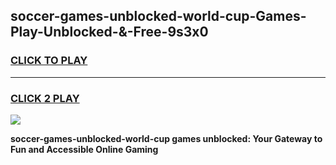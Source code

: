 
## soccer-games-unblocked-world-cup-Games-Play-Unblocked-&-Free-9s3x0
<h3>
<a href="https://premium76.site?title=soccer-games-unblocked-world-cup&ref=24A">CLICK TO PLAY</a></h3>
<hr>

<h3>
<a href="https://premium76.site?title=soccer-games-unblocked-world-cup&ref=24A">CLICK 2 PLAY</a>
  
</h3>

<a href="https://premium76.site?title=soccer-games-unblocked-world-cup&ref=24A"><img src="https://clearcache.store/games.png"></a>


**soccer-games-unblocked-world-cup games unblocked: Your Gateway to Fun and Accessible Online Gaming**
